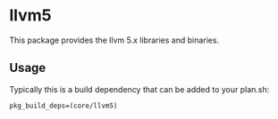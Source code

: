 # llvm5

This package provides the llvm 5.x libraries and binaries.

## Usage

Typically this is a build dependency that can be added to your
plan.sh:

    pkg_build_deps=(core/llvm5)
